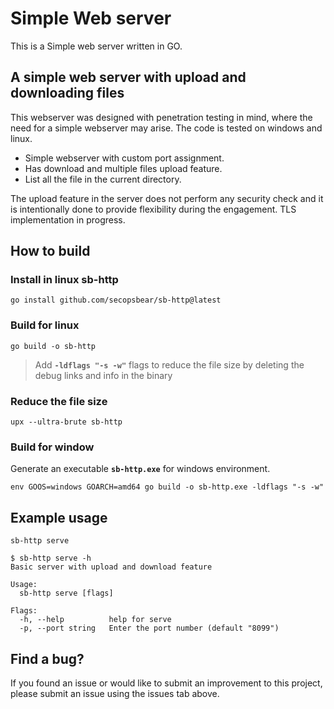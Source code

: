 # Simple Web server

This is a Simple web server written in GO. 

## A simple web server with upload and downloading files

This webserver was designed with penetration testing in mind, where the need for a simple webserver may arise. The code is tested on windows and linux.  

* Simple webserver with custom port assignment.
* Has download and multiple files upload feature.
* List all the file in the current directory.

The upload feature in the server does not perform any security check and it is intentionally done to provide flexibility during the engagement. TLS implementation in progress. 

## How to build   

### Install in linux sb-http

```console
go install github.com/secopsbear/sb-http@latest
```

### Build for linux

```console
go build -o sb-http
```

 > Add **`-ldflags "-s -w"`** flags to reduce the file size by deleting the debug links and info in the binary 

### Reduce the file size

```console
upx --ultra-brute sb-http
```

### Build for window

Generate an executable **`sb-http.exe`** for windows environment.   

```console
env GOOS=windows GOARCH=amd64 go build -o sb-http.exe -ldflags "-s -w"
```

## Example usage

```console
sb-http serve
```


```console
$ sb-http serve -h
Basic server with upload and download feature

Usage:
  sb-http serve [flags]

Flags:
  -h, --help          help for serve
  -p, --port string   Enter the port number (default "8099")
```

## Find a bug?

If you found an issue or would like to submit an improvement to this project, please submit an issue using the issues tab above.